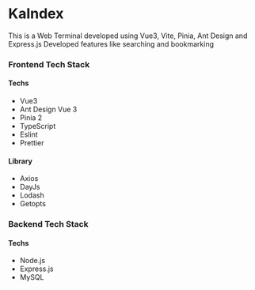 # KaIndex

This is a Web Terminal developed using Vue3, Vite, Pinia, Ant Design and Express.js
Developed features like searching and bookmarking


### Frontend Tech Stack
#### Techs
* Vue3
* Ant Design Vue 3
* Pinia 2
* TypeScript
* Eslint
* Prettier
#### Library
* Axios
* DayJs
* Lodash
* Getopts

### Backend Tech Stack
#### Techs
* Node.js
* Express.js
* MySQL